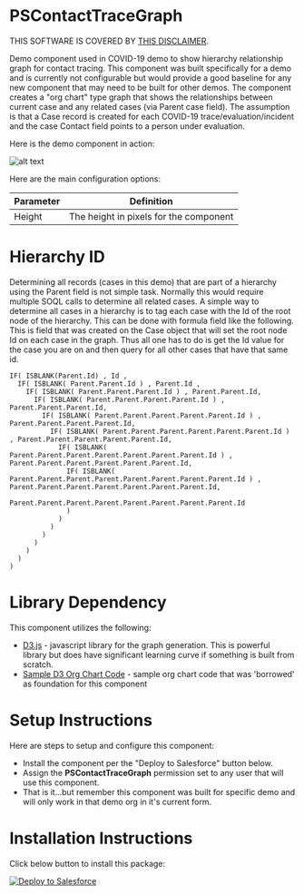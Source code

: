 # PSContactTraceGraph

THIS SOFTWARE IS COVERED BY [THIS DISCLAIMER](https://raw.githubusercontent.com/thedges/Disclaimer/master/disclaimer.txt).

Demo component used in COVID-19 demo to show hierarchy relationship graph for contact tracing. This component was built specifically for a demo and is currently not configurable but would provide a good baseline for any new component that may need to be built for other demos. The component creates a "org chart" type graph that shows the relationships between current case and any related cases (via Parent case field). The assumption is that a Case record is created for each COVID-19 trace/evaluation/incident and the case Contact field points to a person under evaluation.

Here is the demo component in action:

![alt text](https://github.com/thedges/PSContactTraceGraph/blob/master/PSContactTraceGraph.gif "PSContactTraceGraph")

Here are the main configuration options:

| Parameter  | Definition |
| ------------- | ------------- |
| Height | The height in pixels for the component |

# Hierarchy ID

Determining all records (cases in this demo) that are part of a hierarchy using the Parent field is not simple task. Normally this would require multiple SOQL calls to determine all related cases. A simple way to determine all cases in a hierarchy is to tag each case with the Id of the root node of the hierarchy. This can be done with formula field like the following. This is field that was created on the Case object that will set the root node Id on each case in the graph. Thus all one has to do is get the Id value for the case you are on and then query for all other cases that have that same id.

```
IF( ISBLANK(Parent.Id) , Id ,
  IF( ISBLANK( Parent.Parent.Id ) , Parent.Id ,
    IF( ISBLANK( Parent.Parent.Parent.Id ) , Parent.Parent.Id,
      IF( ISBLANK( Parent.Parent.Parent.Parent.Id ) , Parent.Parent.Parent.Id, 
        IF( ISBLANK( Parent.Parent.Parent.Parent.Parent.Id ) , Parent.Parent.Parent.Parent.Id, 
          IF( ISBLANK( Parent.Parent.Parent.Parent.Parent.Parent.Id ) , Parent.Parent.Parent.Parent.Parent.Id, 
            IF( ISBLANK( Parent.Parent.Parent.Parent.Parent.Parent.Parent.Id ) , Parent.Parent.Parent.Parent.Parent.Parent.Id, 
              IF( ISBLANK( Parent.Parent.Parent.Parent.Parent.Parent.Parent.Parent.Id ) , Parent.Parent.Parent.Parent.Parent.Parent.Parent.Id, 
                Parent.Parent.Parent.Parent.Parent.Parent.Parent.Parent.Id
              )
            )
          )
        )
      )
    )
  )
)
```

# Library Dependency

This component utilizes the following:
  * [D3.js](https://d3js.org/) - javascript library for the graph generation. This is powerful library but does have significant learning curve if something is built from scratch.
  * [Sample D3 Org Chart Code](https://blockbuilder.org/bumbeishvili/09a03b81ae788d2d14f750afe59eb7de) - sample org chart code that was 'borrowed' as foundation for this component

# Setup Instructions
Here are steps to setup and configure this component:
  * Install the component per the "Deploy to Salesforce" button below. 
  * Assign the __PSContactTraceGraph__ permission set to any user that will use this component.
  * That is it...but remember this component was built for specific demo and will only work in that demo org in it's current form.

# Installation Instructions

Click below button to install this package:

<a href="https://githubsfdeploy.herokuapp.com">
  <img alt="Deploy to Salesforce"
       src="https://raw.githubusercontent.com/afawcett/githubsfdeploy/master/deploy.png">
</a>

